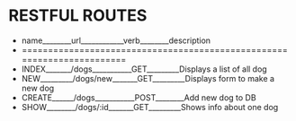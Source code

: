 # RESTFUL ROUTES

* name________url____________verb________description
* =======================================================================
* INDEX_______/dogs___________GET_________Displays a list of all dog
* NEW_________/dogs/new_______GET_________Displays form to make a new dog
* CREATE______/dogs___________POST________Add new dog to DB
* SHOW________/dogs/:id_______GET_________Shows info about one dog
